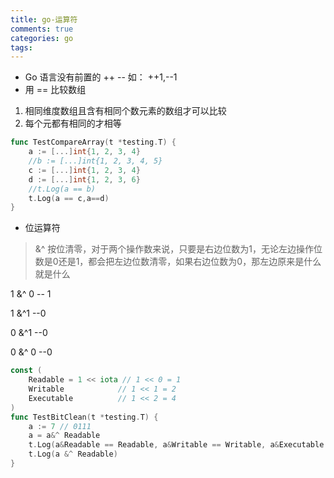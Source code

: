 ```yaml
---
title: go-运算符
comments: true
categories: go
tags:
---
```


* Go 语言没有前置的 ++ -- 如： ++1,--1
* 用 == 比较数组
1. 相同维度数组且含有相同个数元素的数组才可以比较
2. 每个元都有相同的才相等
```go
func TestCompareArray(t *testing.T) {
	a := [...]int{1, 2, 3, 4}
	//b := [...]int{1, 2, 3, 4, 5}
	c := [...]int{1, 2, 3, 4}
	d := [...]int{1, 2, 3, 6}
	//t.Log(a == b)
	t.Log(a == c,a==d)
}
```

* 位运算符

> &^ 按位清零，对于两个操作数来说，只要是右边位数为1，无论左边操作位数是0还是1，都会把左边位数清零，如果右边位数为0，那左边原来是什么就是什么

1 &^ 0 -- 1

1 &^1 --0

0 &^1 --0

0 &^ 0 --0

```go
const (
	Readable = 1 << iota // 1 << 0 = 1
	Writable			// 1 << 1 = 2
	Executable			// 1 << 2 = 4
)
func TestBitClean(t *testing.T) {
	a := 7 // 0111
	a = a&^ Readable
	t.Log(a&Readable == Readable, a&Writable == Writable, a&Executable == Executable)
	t.Log(a &^ Readable)
}

```